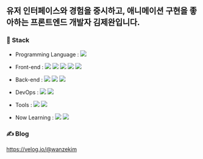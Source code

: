 
## 유저 인터페이스와 경험을 중시하고, 애니메이션 구현을 좋아하는 프론트엔드 개발자 김제완입니다.
### 🔧 Stack 
- Programming Language :
  <img src="https://img.shields.io/badge/Javascript-F7DF1E?style=sqaure&logo=Javascript&logoColor=white"/><br/>
   
- Front-end :
  <img src="https://img.shields.io/badge/react-%2320232a?style=sqaure&logo=react&logoColor=%2361DAFB"/>
  <img src="https://img.shields.io/badge/Recoil-61DAFB?style=sqaure&logo=react&logoColor=white"/>
  <img src="https://img.shields.io/badge/Redux-764ABC?style=sqaure&logo=Redux&logoColor=white"/>
  <img src="https://img.shields.io/badge/styled_components-DB7093?style=sqaure&logo=styled-components&logoColor=white"/>
  <img src="https://img.shields.io/badge/sass-FA8072?style=sqaure&logo=sass&logoColor=white">
  
- Back-end :
  <img src="https://img.shields.io/badge/Node.js-339933?style=sqaure&logo=Node.js&logoColor=white"/>
  <img src="https://img.shields.io/badge/MySQL-4479A1?style=sqaure&logo=MySQL&logoColor=white"/>
  <img src="https://img.shields.io/badge/MongoDB-47A248?style=sqaure&logo=MongoDB&logoColor=white"/>

- DevOps :
  <img src="https://img.shields.io/badge/Linux-FCC624?style=sqaure&logo=Linux&logoColor=white"/>
  <img src="https://img.shields.io/badge/EC2 / S3 / RDS-232F3E?style=sqaure&logo=AmazonAWS&logoColor=white"/>

- Tools :
  <img src="https://img.shields.io/badge/Git-F05032?style=sqaure&logo=Git&logoColor=white"/>
  <img src="https://img.shields.io/badge/Figma-F24E1E?style=sqaure&logo=Figma&logoColor=white"/>

- Now Learning :
    <img src="https://img.shields.io/badge/Typescript-3178C6?style=sqaure&logo=TypeScript&logoColor=white"/> 
    <img src="https://img.shields.io/badge/NestJS-E0234E?style=sqaure&logo=NestJs&logoColor=white"/> 
    
### ✍️ Blog
https://velog.io/@wanzekim

